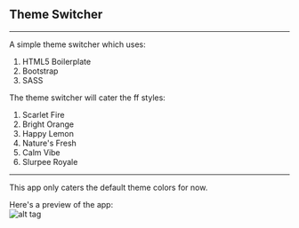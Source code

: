 ## Theme Switcher ##
---
A simple theme switcher which uses:  
1. HTML5 Boilerplate  
2. Bootstrap   
3. SASS  

The theme switcher will cater the ff styles:  
1. Scarlet Fire  
2. Bright Orange  
3. Happy Lemon  
4. Nature's Fresh  
5. Calm Vibe  
6. Slurpee Royale  

---
This app only caters the default theme colors for now.  

Here's a preview of the app:  
![alt tag](https://raw.github.com/iamblacksheep/001_theme_switcher/develop/preview.PNG)
